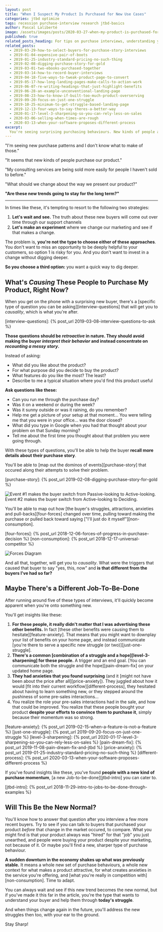 ```yaml
---
layout: post
title: "When I Suspect My Product Is Purchased for New Use Cases"
categories: jtbd optimize
tags: recession purchase-interview research jtbd-basics
author: Pascal Laliberté
image: /assets/images/posts/2020-03-27-when-my-product-is-purchased-for-new-use-cases.jpg
published: true
related_posts_heading: For tips on purchase interviews, understanding your buyer, and adjusting your pitch, here are some articles I hope will come at the good time
related_posts:
  - 2019-03-29-how-to-select-buyers-for-purchase-story-interviews
  - 2019-01-04-expensive-pair-of-boots
  - 2019-01-25-industry-standard-pricing-no-such-thing
  - 2019-02-08-digging-purchase-story-for-gold
  - 2019-03-01-two-ebooks-purchased-together
  - 2019-03-14-how-to-record-buyer-interviews
  - 2019-04-18-five-ways-to-tweak-product-page-to-convert
  - 2019-05-17-how-long-landing-pages-make-calls-to-action-work
  - 2019-06-07-re-writing-headings-that-just-highlight-benefits
  - 2019-06-28-an-example-unconventional-landing-page
  - 2019-08-23-how-to-know-if-built-too-much-product-overserving
  - 2019-09-20-focus-on-just-one-struggle
  - 2019-10-25-minimum-to-get-struggle-based-landing-page
  - 2019-12-13-four-ways-to-say-theres-a-better-way
  - 2020-01-17-level-3-sharpening-so-you-can-rely-less-on-sales
  - 2020-03-06-selling-when-times-are-rough
  - 2020-03-13-when-your-software-proposes-different-process
excerpt:
  You're seeing surprising purchasing behaviours. New kinds of people are buying what you sell. To pull on that string without too much effort, considering calling some recent buyers to get their purchase story.
---
```


"I'm seeing new purchase patterns and I don't know what to make of those."

"It seems that new kinds of people purchase our product."

"My consulting services are being sold more easily for people I haven't sold to before."

"What should we change about the way we present our product?"

**"Are these new trends going to stay for the long term?"**

---

In times like these, it's tempting to resort to the following two strategies:

1. **Let's wait and see.** The truth about these new buyers will come out over time through our support channels
2. **Let's make an experiment** where we change our marketing and see if that makes a change.

The problem is, **you're not the type to choose either of these approaches**. You don't want to miss an opportunity to be deeply helpful to your customers, so option 1 is risky for you. And you don't want to invest in a change without digging deeper.

**So you choose a third option:** you want a quick way to dig deeper.

## What's _Causing_ These People to Purchase My Product, Right Now?

When you get on the phone with a surprising new buyer, there's a [specific type of question you can be asking][interview-questions] that will get you to _causality_, which is what you're after.

[interview-questions]: {% post_url 2019-03-08-interview-questions-to-ask %}

**Those questions should be _retroactive_ in nature. They should avoid making the buyer _interpret their behavior_ and instead concentrate on _recounting a messy story_.**

Instead of asking:

* What did you like about the product?
* For what purpose did you decide to buy the product?
* What features do you like the most? The least?
* Describe to me a typical situation where you'd find this product useful

**Ask questions like these:**

* Can you run me through the purchase day?
* Was it on a weekend or during the week?
* Was it sunny outside or was it raining, do you remember?
* Help me get a picture of your setup at that moment... You were telling me that you were in your office… was the door closed?
* What did you type in Google when you had that thought about your problem on that Sunday morning?
* Tell me about the first time you thought about that problem you were going through.

With these types of questions, you'll be able to help the buyer **recall more details about their purchase story**.

You'll be able to [map out the dominos of events][purchase-story] that occured along their attempts to solve their problem.

[purchase-story]: {% post_url 2019-02-08-digging-purchase-story-for-gold %}

![Event #1 makes the buyer switch from Passive-looking to Active-looking. Event #2 makes the buyer switch from Active-looking to Deciding.](/assets/images/posts/2019-02-08-digging-purchase-story-for-gold-02.svg)

You'll be able to map out how [the buyer's struggles, attractions, anxieties and pull-backs][four-forces] changed over time, pulling toward making the purchase or pulled back toward saying ["I'll just do it myself"][non-consumption].

[four-forces]: {% post_url 2018-12-06-forces-of-progress-in-purchase-decision %}
[non-consumption]: {% post_url 2018-12-17-universal-competitor %}

![Forces Diagram](/assets/images/posts/2018-12-06-forces-of-progress-diagram-01.svg)

And all that, together, will get you to _causality_. What were the triggers that caused that buyer to say "yes, this, now" and **is that different from the buyers I've had so far?**

## Maybe There's a Different Job-To-Be-Done

After running around five of these types of interviews, it'll quickly become apparent when you're onto something new.

You'll get insights like these:

1. **For these people, it really didn't matter that I was advertising these other benefits.** In fact [these other benefits were causing them to hesitate][feature-anxiety]. That means that you might want to downplay your list of benefits on your home page, and instead communicate [you're there to serve a specific new struggle (or two)][just-one-struggle].
2. **There's a common [combination of a struggle and a hope][level-3-sharpening] for these people.** A trigger and an end goal. [You can communicate both the struggle and the hope][pain-dream-fix] on your updated home page.
3. **They had anxieties that you found surprising** (and it [might not have been about the price after all][price-anxiety]). They juggled about how it would [fit into their current workflow][different-process], they hesitated about having to learn something new, or they stepped around the pushiness of some pre-sales interactions...
4. You realize the role your pre-sales interactions had in the sale, and how that could be improved. You realize that these people bought your product **despite your efforts to convince them to purchase it**, simply because their momentum was so strong.

[feature-anxiety]: {% post_url 2019-02-15-when-a-feature-is-not-a-feature %}
[just-one-struggle]: {% post_url 2019-09-20-focus-on-just-one-struggle %}
[level-3-sharpening]: {% post_url 2020-01-17-level-3-sharpening-so-you-can-rely-less-on-sales %}
[pain-dream-fix]: {% post_url 2019-11-08-pain-dream-fix-and-jtbd %}
[price-anxiety]: {% post_url 2019-01-25-industry-standard-pricing-no-such-thing %}
[different-process]: {% post_url 2020-03-13-when-your-software-proposes-different-process %}

If you've found insights like these, you've found **people with a new kind of purchase momentum**, [a new Job-to-be-done][jtbd-intro] you can cater to.

[jtbd-intro]: {% post_url 2018-11-29-intro-to-jobs-to-be-done-through-examples %}

## Will This Be the New Normal?

You'll know how to answer that question after you interview a few more recent buyers. Try to see if you can talk to buyers that purchased your product _before_ that change in the market occured, to compare. What you might find is that your product always was "hired" for that "job" you just unearthed, and people were buying your product despite your marketing, not because of it. Or maybe you'll find a new, sharper type of purchase behaviour.

**A sudden downturn in the economy shakes up what was previously stable.** It means a whole new set of purchase behaviours, a whole new context for what makes a product attractive, for what creates anxieties in the service you're offering, and [what you're really in competition with][non-consumption]. Time to adapt.

You can always wait and see if this new trend becomes the new normal, but if you've made it this far in the article, you're the type that wants to understand your buyer and help them through **today's struggle**.

And when things change again in the future, you'll address the new struggles then too, with your ear to the ground.

Stay Sharp!
